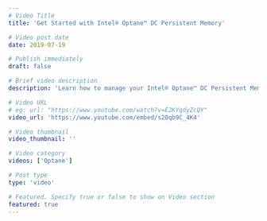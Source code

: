 ```yaml
---
# Video Title
title: 'Get Started with Intel® Optane™ DC Persistent Memory'

# Video post date
date: 2019-07-19

# Publish immediately
draft: false

# Brief video description
description: 'Learn how to manage your Intel® Optane™ DC Persistent Memory Modules with open source tools like ipmctl and ndctl!'

# Video URL
# eg: url: "https://www.youtube.com/watch?v=E2KYqdyZcQY"
video_url: 'https://www.youtube.com/embed/s2Oqb9C_4K4'

# Video thumbnail
video_thumbnail: ''

# Video category
videos: ['Optane']

# Post type
type: 'video'

# Featured. Specify true or false to show on Video section
featured: true
---
```


<!--- Do not write any content here. The front matter is the only required information. -->
